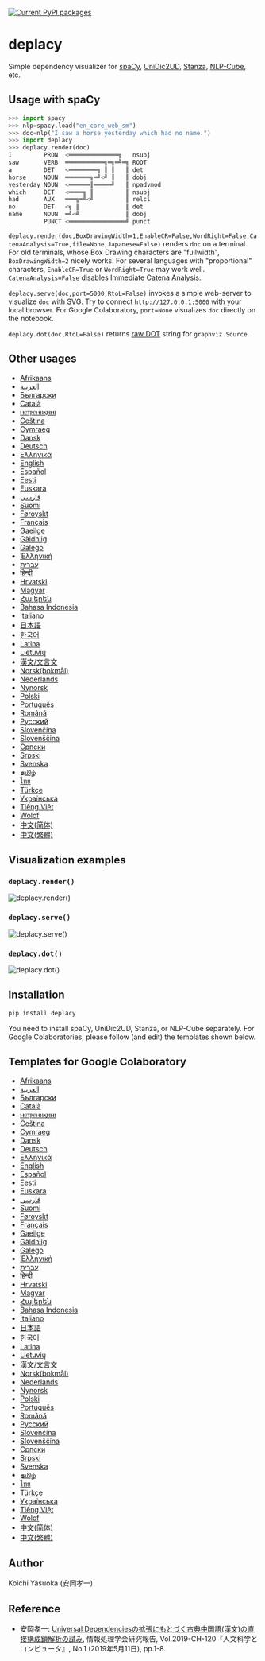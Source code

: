 [![Current PyPI packages](https://badge.fury.io/py/deplacy.svg)](https://pypi.org/project/deplacy/)

# deplacy

Simple dependency visualizer for [spaCy](https://spacy.io/), [UniDic2UD](https://pypi.org/project/unidic2ud), [Stanza](https://stanfordnlp.github.io/stanza), [NLP-Cube](https://github.com/Adobe/NLP-Cube), etc.

## Usage with spaCy

```py
>>> import spacy
>>> nlp=spacy.load("en_core_web_sm")
>>> doc=nlp("I saw a horse yesterday which had no name.")
>>> import deplacy
>>> deplacy.render(doc)
I         PRON  <══════════════╗   nsubj
saw       VERB  ═══════════╗═╗═╝═╗ ROOT
a         DET   <════════╗ ║ ║   ║ det
horse     NOUN  ═══════╗═╝<╝ ║   ║ dobj
yesterday NOUN  <══════║═════╝   ║ npadvmod
which     DET   <════╗ ║         ║ nsubj
had       AUX   ═══╗═╝<╝         ║ relcl
no        DET   <╗ ║             ║ det
name      NOUN  ═╝<╝             ║ dobj
.         PUNCT <════════════════╝ punct
```

`deplacy.render(doc,BoxDrawingWidth=1,EnableCR=False,WordRight=False,CatenaAnalysis=True,file=None,Japanese=False)` renders `doc` on a terminal. For old terminals, whose Box Drawing characters are "fullwidth", `BoxDrawingWidth=2` nicely works. For several languages with "proportional" characters, `EnableCR=True` or `WordRight=True` may work well. `CatenaAnalysis=False` disables Immediate Catena Analysis.

`deplacy.serve(doc,port=5000,RtoL=False)` invokes a simple web-server to visualize `doc` with SVG. Try to connect `http://127.0.0.1:5000` with your local browser. For Google Colaboratory, `port=None` visualizes `doc` directly on the notebook.

`deplacy.dot(doc,RtoL=False)` returns [raw DOT](https://graphviz.readthedocs.io/en/stable/manual.html#using-raw-dot) string for `graphviz.Source`.

## Other usages

* [Afrikaans](https://github.com/KoichiYasuoka/deplacy/blob/master/doc/af.md)
* [العربية](https://github.com/KoichiYasuoka/deplacy/blob/master/doc/ar.md)
* [Български](https://github.com/KoichiYasuoka/deplacy/blob/master/doc/bg.md)
* [Català](https://github.com/KoichiYasuoka/deplacy/blob/master/doc/ca.md)
* [ⲙⲉⲧⲣⲉⲙⲛⲭⲏⲙⲓ](https://github.com/KoichiYasuoka/deplacy/blob/master/doc/cop.md)
* [Čeština](https://github.com/KoichiYasuoka/deplacy/blob/master/doc/cs.md)
* [Cymraeg](https://github.com/KoichiYasuoka/deplacy/blob/master/doc/cy.md)
* [Dansk](https://github.com/KoichiYasuoka/deplacy/blob/master/doc/da.md)
* [Deutsch](https://github.com/KoichiYasuoka/deplacy/blob/master/doc/de.md)
* [Ελληνικά](https://github.com/KoichiYasuoka/deplacy/blob/master/doc/el.md)
* [English](https://github.com/KoichiYasuoka/deplacy/blob/master/doc/en.md)
* [Español](https://github.com/KoichiYasuoka/deplacy/blob/master/doc/es.md)
* [Eesti](https://github.com/KoichiYasuoka/deplacy/blob/master/doc/et.md)
* [Euskara](https://github.com/KoichiYasuoka/deplacy/blob/master/doc/eu.md)
* [فارسی](https://github.com/KoichiYasuoka/deplacy/blob/master/doc/fa.md)
* [Suomi](https://github.com/KoichiYasuoka/deplacy/blob/master/doc/fi.md)
* [Føroyskt](https://github.com/KoichiYasuoka/deplacy/blob/master/doc/fo.md)
* [Français](https://github.com/KoichiYasuoka/deplacy/blob/master/doc/fr.md)
* [Gaeilge](https://github.com/KoichiYasuoka/deplacy/blob/master/doc/ga.md)
* [Gàidhlig](https://github.com/KoichiYasuoka/deplacy/blob/master/doc/gd.md)
* [Galego](https://github.com/KoichiYasuoka/deplacy/blob/master/doc/gl.md)
* [Ἑλληνική](https://github.com/KoichiYasuoka/deplacy/blob/master/doc/grc.md)
* [עברית](https://github.com/KoichiYasuoka/deplacy/blob/master/doc/he.md)
* [हिन्दी](https://github.com/KoichiYasuoka/deplacy/blob/master/doc/hi.md)
* [Hrvatski](https://github.com/KoichiYasuoka/deplacy/blob/master/doc/hr.md)
* [Magyar](https://github.com/KoichiYasuoka/deplacy/blob/master/doc/hu.md)
* [Հայերեն](https://github.com/KoichiYasuoka/deplacy/blob/master/doc/hy.md)
* [Bahasa Indonesia](https://github.com/KoichiYasuoka/deplacy/blob/master/doc/id.md)
* [Italiano](https://github.com/KoichiYasuoka/deplacy/blob/master/doc/it.md)
* [日本語](https://github.com/KoichiYasuoka/deplacy/blob/master/doc/ja.md)
* [한국어](https://github.com/KoichiYasuoka/deplacy/blob/master/doc/ko.md)
* [Latina](https://github.com/KoichiYasuoka/deplacy/blob/master/doc/la.md)
* [Lietuvių](https://github.com/KoichiYasuoka/deplacy/blob/master/doc/lt.md)
* [漢文/文言文](https://github.com/KoichiYasuoka/deplacy/blob/master/doc/lzh.md)
* [Norsk(bokmål)](https://github.com/KoichiYasuoka/deplacy/blob/master/doc/nb.md)
* [Nederlands](https://github.com/KoichiYasuoka/deplacy/blob/master/doc/nl.md)
* [Nynorsk](https://github.com/KoichiYasuoka/deplacy/blob/master/doc/nn.md)
* [Polski](https://github.com/KoichiYasuoka/deplacy/blob/master/doc/pl.md)
* [Português](https://github.com/KoichiYasuoka/deplacy/blob/master/doc/pt.md)
* [Română](https://github.com/KoichiYasuoka/deplacy/blob/master/doc/ro.md)
* [Русский](https://github.com/KoichiYasuoka/deplacy/blob/master/doc/ru.md)
* [Slovenčina](https://github.com/KoichiYasuoka/deplacy/blob/master/doc/sk.md)
* [Slovenščina](https://github.com/KoichiYasuoka/deplacy/blob/master/doc/sl.md)
* [Српски](https://github.com/KoichiYasuoka/deplacy/blob/master/doc/sr-ec.md)
* [Srpski](https://github.com/KoichiYasuoka/deplacy/blob/master/doc/sr-el.md)
* [Svenska](https://github.com/KoichiYasuoka/deplacy/blob/master/doc/sv.md)
* [தமிழ்](https://github.com/KoichiYasuoka/deplacy/blob/master/doc/ta.md)
* [ไทย](https://github.com/KoichiYasuoka/deplacy/blob/master/doc/th.md)
* [Türkçe](https://github.com/KoichiYasuoka/deplacy/blob/master/doc/tr.md)
* [Українська](https://github.com/KoichiYasuoka/deplacy/blob/master/doc/uk.md)
* [Tiếng Việt](https://github.com/KoichiYasuoka/deplacy/blob/master/doc/vi.md)
* [Wolof](https://github.com/KoichiYasuoka/deplacy/blob/master/doc/wo.md)
* [中文(简体)](https://github.com/KoichiYasuoka/deplacy/blob/master/doc/zh-cn.md)
* [中文(繁體)](https://github.com/KoichiYasuoka/deplacy/blob/master/doc/zh-tw.md)

## Visualization examples

### `deplacy.render()`

![deplacy.render()](https://raw.githubusercontent.com/KoichiYasuoka/deplacy/master/render.png)

### `deplacy.serve()`

![deplacy.serve()](https://raw.githubusercontent.com/KoichiYasuoka/deplacy/master/serve.png)

### `deplacy.dot()`

![deplacy.dot()](https://raw.githubusercontent.com/KoichiYasuoka/deplacy/master/dot.png)

## Installation

```sh
pip install deplacy
```

You need to install spaCy, UniDic2UD, Stanza, or NLP-Cube separately. For Google Colaboratories, please follow (and edit) the templates shown below.

## Templates for Google Colaboratory

* [Afrikaans](https://colab.research.google.com/github/KoichiYasuoka/deplacy/blob/master/doc/af.ipynb)
* [العربية](https://colab.research.google.com/github/KoichiYasuoka/deplacy/blob/master/doc/ar.ipynb)
* [Български](https://colab.research.google.com/github/KoichiYasuoka/deplacy/blob/master/doc/bg.ipynb)
* [Català](https://colab.research.google.com/github/KoichiYasuoka/deplacy/blob/master/doc/ca.ipynb)
* [ⲙⲉⲧⲣⲉⲙⲛⲭⲏⲙⲓ](https://colab.research.google.com/github/KoichiYasuoka/deplacy/blob/master/doc/cop.ipynb)
* [Čeština](https://colab.research.google.com/github/KoichiYasuoka/deplacy/blob/master/doc/cs.ipynb)
* [Cymraeg](https://colab.research.google.com/github/KoichiYasuoka/deplacy/blob/master/doc/cy.ipynb)
* [Dansk](https://colab.research.google.com/github/KoichiYasuoka/deplacy/blob/master/doc/da.ipynb)
* [Deutsch](https://colab.research.google.com/github/KoichiYasuoka/deplacy/blob/master/doc/de.ipynb)
* [Ελληνικά](https://colab.research.google.com/github/KoichiYasuoka/deplacy/blob/master/doc/el.ipynb)
* [English](https://colab.research.google.com/github/KoichiYasuoka/deplacy/blob/master/doc/en.ipynb)
* [Español](https://colab.research.google.com/github/KoichiYasuoka/deplacy/blob/master/doc/es.ipynb)
* [Eesti](https://colab.research.google.com/github/KoichiYasuoka/deplacy/blob/master/doc/et.ipynb)
* [Euskara](https://colab.research.google.com/github/KoichiYasuoka/deplacy/blob/master/doc/eu.ipynb)
* [فارسی](https://colab.research.google.com/github/KoichiYasuoka/deplacy/blob/master/doc/fa.ipynb)
* [Suomi](https://colab.research.google.com/github/KoichiYasuoka/deplacy/blob/master/doc/fi.ipynb)
* [Føroyskt](https://colab.research.google.com/github/KoichiYasuoka/deplacy/blob/master/doc/fo.ipynb)
* [Français](https://colab.research.google.com/github/KoichiYasuoka/deplacy/blob/master/doc/fr.ipynb)
* [Gaeilge](https://colab.research.google.com/github/KoichiYasuoka/deplacy/blob/master/doc/ga.ipynb)
* [Gàidhlig](https://colab.research.google.com/github/KoichiYasuoka/deplacy/blob/master/doc/gd.ipynb)
* [Galego](https://colab.research.google.com/github/KoichiYasuoka/deplacy/blob/master/doc/gl.ipynb)
* [Ἑλληνική](https://colab.research.google.com/github/KoichiYasuoka/deplacy/blob/master/doc/grc.ipynb)
* [עברית](https://colab.research.google.com/github/KoichiYasuoka/deplacy/blob/master/doc/he.ipynb)
* [हिन्दी](https://colab.research.google.com/github/KoichiYasuoka/deplacy/blob/master/doc/hi.ipynb)
* [Hrvatski](https://colab.research.google.com/github/KoichiYasuoka/deplacy/blob/master/doc/hr.ipynb)
* [Magyar](https://colab.research.google.com/github/KoichiYasuoka/deplacy/blob/master/doc/hu.ipynb)
* [Հայերեն](https://colab.research.google.com/github/KoichiYasuoka/deplacy/blob/master/doc/hy.ipynb)
* [Bahasa Indonesia](https://colab.research.google.com/github/KoichiYasuoka/deplacy/blob/master/doc/id.ipynb)
* [Italiano](https://colab.research.google.com/github/KoichiYasuoka/deplacy/blob/master/doc/it.ipynb)
* [日本語](https://colab.research.google.com/github/KoichiYasuoka/deplacy/blob/master/doc/ja.ipynb)
* [한국어](https://colab.research.google.com/github/KoichiYasuoka/deplacy/blob/master/doc/ko.ipynb)
* [Latina](https://colab.research.google.com/github/KoichiYasuoka/deplacy/blob/master/doc/la.ipynb)
* [Lietuvių](https://colab.research.google.com/github/KoichiYasuoka/deplacy/blob/master/doc/lt.ipynb)
* [漢文/文言文](https://colab.research.google.com/github/KoichiYasuoka/deplacy/blob/master/doc/lzh.ipynb)
* [Norsk(bokmål)](https://colab.research.google.com/github/KoichiYasuoka/deplacy/blob/master/doc/nb.ipynb)
* [Nederlands](https://colab.research.google.com/github/KoichiYasuoka/deplacy/blob/master/doc/nl.ipynb)
* [Nynorsk](https://colab.research.google.com/github/KoichiYasuoka/deplacy/blob/master/doc/nn.ipynb)
* [Polski](https://colab.research.google.com/github/KoichiYasuoka/deplacy/blob/master/doc/pl.ipynb)
* [Português](https://colab.research.google.com/github/KoichiYasuoka/deplacy/blob/master/doc/pt.ipynb)
* [Română](https://colab.research.google.com/github/KoichiYasuoka/deplacy/blob/master/doc/ro.ipynb)
* [Русский](https://colab.research.google.com/github/KoichiYasuoka/deplacy/blob/master/doc/ru.ipynb)
* [Slovenčina](https://colab.research.google.com/github/KoichiYasuoka/deplacy/blob/master/doc/sk.ipynb)
* [Slovenščina](https://colab.research.google.com/github/KoichiYasuoka/deplacy/blob/master/doc/sl.ipynb)
* [Српски](https://colab.research.google.com/github/KoichiYasuoka/deplacy/blob/master/doc/sr-ec.ipynb)
* [Srpski](https://colab.research.google.com/github/KoichiYasuoka/deplacy/blob/master/doc/sr-el.ipynb)
* [Svenska](https://colab.research.google.com/github/KoichiYasuoka/deplacy/blob/master/doc/sv.ipynb)
* [தமிழ்](https://colab.research.google.com/github/KoichiYasuoka/deplacy/blob/master/doc/ta.ipynb)
* [ไทย](https://colab.research.google.com/github/KoichiYasuoka/deplacy/blob/master/doc/th.ipynb)
* [Türkçe](https://colab.research.google.com/github/KoichiYasuoka/deplacy/blob/master/doc/tr.ipynb)
* [Українська](https://colab.research.google.com/github/KoichiYasuoka/deplacy/blob/master/doc/uk.ipynb)
* [Tiếng Việt](https://colab.research.google.com/github/KoichiYasuoka/deplacy/blob/master/doc/vi.ipynb)
* [Wolof](https://colab.research.google.com/github/KoichiYasuoka/deplacy/blob/master/doc/wo.ipynb)
* [中文(简体)](https://colab.research.google.com/github/KoichiYasuoka/deplacy/blob/master/doc/zh-cn.ipynb)
* [中文(繁體)](https://colab.research.google.com/github/KoichiYasuoka/deplacy/blob/master/doc/zh-tw.ipynb)

## Author

Koichi Yasuoka (安岡孝一)

## Reference

* 安岡孝一: [Universal Dependenciesの拡張にもとづく古典中国語(漢文)の直接構成鎖解析の試み](http://hdl.handle.net/2433/241358), 情報処理学会研究報告, Vol.2019-CH-120『人文科学とコンピュータ』, No.1 (2019年5月11日), pp.1-8.

